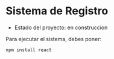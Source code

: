 <h1> Sistema de Registro</h1>

- Estado del proyecto: en construccion

Para ejecutar el sistema, debes poner:

```npm install react```
